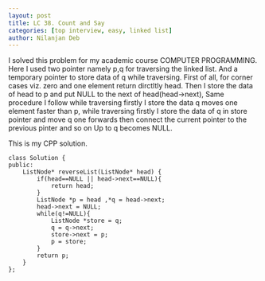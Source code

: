 ```yaml
---
layout: post
title: LC 38. Count and Say
categories: [top interview, easy, linked list]
author: Nilanjan Deb
---
```

I solved this problem for my academic course COMPUTER PROGRAMMING. Here I used two pointer namely p,q for traversing the linked list. And a temporary pointer to store data of q while traversing.
First of all, for corner cases viz. zero and one element return dirctltly head.
Then I store the data of head to p and put NULL to the next of head(head->next), Same procedure I follow while traversing firstly I store the data q moves one element faster than p, while traversing firstly I store the data of q in store pointer and move q one forwards then connect the current pointer to the previous pinter and so on Up to q becomes NULL.

This is my CPP solution.

```
class Solution {
public:
    ListNode* reverseList(ListNode* head) {
        if(head==NULL || head->next==NULL){
            return head;
        }
        ListNode *p = head ,*q = head->next;
        head->next = NULL;
        while(q!=NULL){
            ListNode *store = q;
            q = q->next;
            store->next = p;
            p = store;
        }
        return p;
    }
};
```